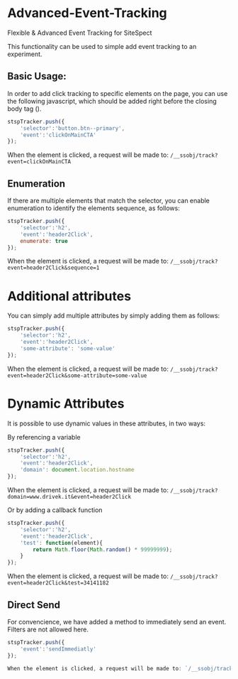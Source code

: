 # Advanced-Event-Tracking
Flexible &amp; Advanced Event Tracking for SiteSpect

This functionality can be used to simple add event tracking to an experiment.

## Basic Usage:

In order to add click tracking to specific elements on the page, you can use the following javascript, which should be added right before the closing body tag (</body>).

```javascript
stspTracker.push({
	'selector':'button.btn--primary',
	'event':'clickOnMainCTA'
});
```

When the element is clicked, a request will be made to: `/__ssobj/track?event=clickOnMainCTA`


## Enumeration
If there are multiple elements that match the selector, you can enable enumeration to identify the elements sequence, as follows:

```javascript
stspTracker.push({
	'selector':'h2',
	'event':'header2Click',
	enumerate: true
});
```

When the element is clicked, a request will be made to: `/__ssobj/track?event=header2Click&sequence=1`


# Additional attributes
You can simply add multiple attributes by simply adding them as follows:

```javascript
stspTracker.push({
	'selector':'h2',
	'event':'header2Click',
	'some-attribute': 'some-value'
});
```

When the element is clicked, a request will be made to: `/__ssobj/track?event=header2Click&some-attribute=some-value`

# Dynamic Attributes
It is possible to use dynamic values in these attributes, in two ways:

By referencing a variable

```javascript
stspTracker.push({
	'selector':'h2',
	'event':'header2Click',
	'domain': document.location.hostname
});
```

When the element is clicked, a request will be made to: `/__ssobj/track?domain=www.drivek.it&event=header2Click`

Or by adding a callback function

```javascript
stspTracker.push({
	'selector':'h2',
	'event':'header2Click',
	'test': function(element){
		return Math.floor(Math.random() * 99999999);
	}
});
```

When the element is clicked, a request will be made to: `/__ssobj/track?event=header2Click&test=34141182`

## Direct Send
For convencience, we have added a method to immediately send an event. Filters are not allowed here.

```javascript
stspTracker.push({
	'event':'sendImmediatly'
});

When the element is clicked, a request will be made to: `/__ssobj/track?event=sendImmediatly`

